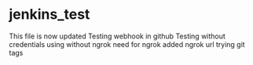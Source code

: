 # jenkins_test
This file is now updated 
Testing webhook in github 
Testing without credentials
using without ngrok
need for ngrok
added ngrok url
trying git tags
